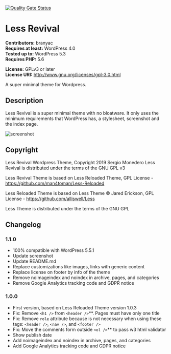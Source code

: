 [![Quality Gate Status](https://sonarcloud.io/api/project_badges/measure?project=Branyac_Less-Revival&metric=alert_status)](https://sonarcloud.io/dashboard?id=Branyac_Less-Revival)

# Less Revival
**Contributors:** branyac  
**Requires at least:** WordPress 4.0  
**Tested up to:** WordPress 5.3  
**Requires PHP:** 5.6  

**License:** GPLv3 or later  
**License URI:** http://www.gnu.org/licenses/gpl-3.0.html

A super minimal theme for Wordpress.

## Description

Less Revival is a super minimal theme with no bloatware. It only uses the minimum requirements that WordPress has, a stylesheet, screenshot and the index page.

![screenshot](https://raw.githubusercontent.com/Branyac/Less-Revival/master/screenshot.png)

## Copyright
Less Revival Wordpress Theme, Copyright 2019 Sergio Monedero
Less Revival is distributed under the terms of the GNU GPL v3

Less Revival Theme is based on Less Reloaded Theme, GPL License - https://github.com/man4toman/Less-Reloaded

Less Reloaded Theme is based on Less Theme © Jared Erickson, GPL License - https://github.com/alliswell/Less

Less Theme is distributed under the terms of the GNU GPL

## Changelog

### 1.1.0
* 100% compatible with WordPress 5.5.1
* Update screenshot
* Update README.md
* Replace customizations like images, links with generic content
* Replace license on footer by info of the theme
* Remove noimageindex and noindex in archive, pages, and categories
* Remove Google Analytics tracking code and GDPR notice

### 1.0.0
* First version, based on Less Reloaded Theme version 1.0.3
* Fix: Remove `<h1 />` from `<header />`**. Pages must have only one title
* Fix: Remove `role` attribute because is not necessary when using these tags: `<header />`, `<nav />`, and `<footer />`
* Fix: Move the comments form outside `<ol />`** to pass w3 html validator
* Show publish date
* Add noimageindex and noindex in archive, pages, and categories
* Add Google Analytics tracking code and GDPR notice
